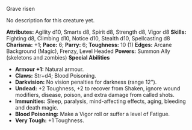 Grave risen

No description for this creature yet.

**Attributes:** Agility d10, Smarts d8, Spirit d8, Strength d8, Vigor
d8
**Skills:** Fighting d8, Climbing d10, Notice d10, Stealth d10,
Spellcasting d8
**Charisma:** +1; **Pace:** 6; **Parry:** 6; **Toughness:** 10 (1)
**Edges:** Arcane Background (Magic), Frenzy, Level Headed
**Powers:** Summon Ally (skeletons and zombies)
**Special Abilities**
- **Armour +1:** Natural armour.
- **Claws:** Str+d4; Blood Poisoning.
- **Darkvision:** No vision penalties for darkness (range 12").
- **Undead:** +2 Toughness, +2 to recover from Shaken, ignore wound
modifiers, disease, poison, and extra damage from called shots.
- **Immunities:** Sleep, paralysis, mind-affecting effects, aging,
bleeding and death magic.
- **Blood Poisoning:** Make a Vigor roll or suffer a level of Fatigue.
- **Very Tough:** +1 Toughness.

